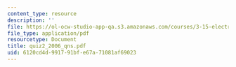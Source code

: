 ```yaml
---
content_type: resource
description: ''
file: https://ol-ocw-studio-app-qa.s3.amazonaws.com/courses/3-15-electrical-optical-magnetic-materials-and-devices-fall-2006/6120cd4d991791bfe67a71081af69023_quiz2_2006_qns.pdf
file_type: application/pdf
resourcetype: Document
title: quiz2_2006_qns.pdf
uid: 6120cd4d-9917-91bf-e67a-71081af69023
---
```

